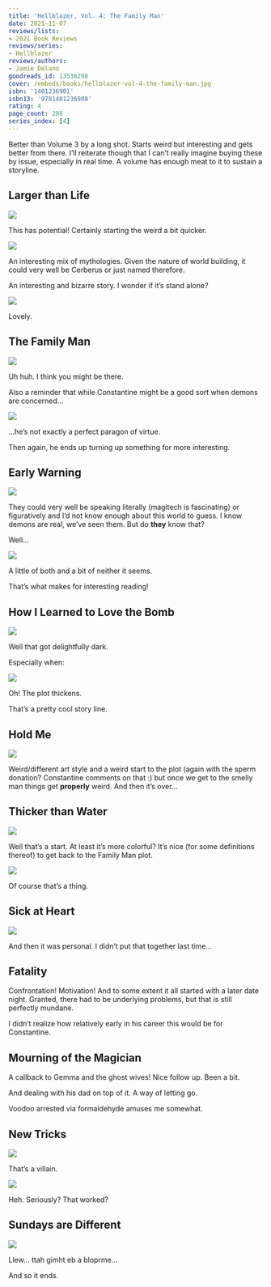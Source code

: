 ```yaml
---
title: 'Hellblazer, Vol. 4: The Family Man'
date: 2021-11-07
reviews/lists:
- 2021 Book Reviews
reviews/series:
- Hellblazer
reviews/authors:
- Jamie Delano
goodreads_id: 13536298
cover: /embeds/books/hellblazer-vol-4-the-family-man.jpg
isbn: '1401236901'
isbn13: '9781401236908'
rating: 4
page_count: 288
series_index: [4]
---
```

Better than Volume 3 by a long shot. Starts weird but interesting and gets better from there. I’ll reiterate though that I can’t really imagine buying these by issue, especially in real time. A volume has enough meat to it to sustain a storyline. 

<!--more-->

## Larger than Life

![](/embeds/books/attachments/hellblazer-4-97e9ca.png)

This has potential! Certainly starting the weird a bit quicker. 

![](/embeds/books/attachments/hellblazer-4-f505d4.png)

An interesting mix of mythologies. Given the nature of world building, it could very well be Cerberus or just named therefore. 

An interesting and bizarre story. I wonder if it’s stand alone?

![](/embeds/books/attachments/hellblazer-4-4b571a.png)

Lovely. 

## The Family Man

![](/embeds/books/attachments/hellblazer-4-1b0419.png)

Uh huh. I think you might be there. 

Also a reminder that while Constantine might be a good sort when demons are concerned…

![](/embeds/books/attachments/hellblazer-4-141955.png)

…he’s not exactly a perfect paragon of virtue. 

Then again, he ends up turning up something for more interesting.

## Early Warning

![](/embeds/books/attachments/hellblazer-4-46cc59.png)

They could very well be speaking literally (magitech is fascinating) or figuratively and I’d not know enough about this world to guess. I know demons are real, we’ve seen them. But do **they** know that?

Well…

![](/embeds/books/attachments/hellblazer-4-1b4d4d.png)

A little of both and a bit of neither it seems. 

That’s what makes for interesting reading!

## How I Learned to Love the Bomb

![](/embeds/books/attachments/hellblazer-4-29c769.png)

Well that got delightfully dark. 

Especially when:

![](/embeds/books/attachments/hellblazer-4-ea009e.png)

Oh! The plot thickens. 

That’s a pretty cool story line. 

## Hold Me

![](/embeds/books/attachments/hellblazer-4-947625.png)

Weird/different art style and a weird start to the plot (again with the sperm donation? Constantine comments on that :) but once we get to the smelly man things get **properly** weird. And then it’s over…

## Thicker than Water

![](/embeds/books/attachments/hellblazer-4-0a037f.png)

Well that’s a start. At least it’s more colorful? It’s nice (for some definitions thereof) to get back to the Family Man plot. 

![](/embeds/books/attachments/hellblazer-4-4a2c3a.png)

Of course that’s a thing. 

## Sick at Heart

![](/embeds/books/attachments/hellblazer-4-3df16a.png)

And then it was personal. I didn’t put that together last time…

## Fatality
Confrontation! Motivation! And to some extent it all started with a later date night. Granted, there had to be underlying problems, but that is still perfectly mundane. 

I didn’t realize how relatively early in his career this would be for Constantine. 

## Mourning of the Magician
A callback to Gemma and the ghost wives! Nice follow up. Been a bit. 

And dealing with his dad on top of it. A way of letting go. 

Voodoo arrested via formaldehyde amuses me somewhat. 

## New Tricks

![](/embeds/books/attachments/hellblazer-4-fe72a6.png)

That’s a villain. 

![](/embeds/books/attachments/hellblazer-4-92f765.png)

Heh. Seriously? That worked?

## Sundays are Different

![](/embeds/books/attachments/hellblazer-4-9c0328.png)

Llew… ttah gimht eb a bloprme…

And so it ends.